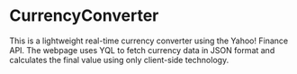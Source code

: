 # CurrencyConverter
This is a lightweight real-time currency converter using the Yahoo! Finance API. The webpage uses YQL to fetch currency data in JSON format and calculates the final value using only client-side technology.
